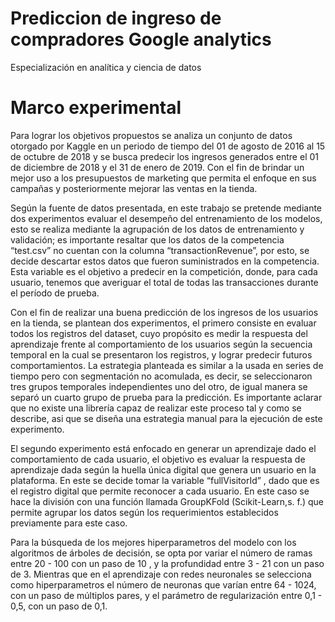 # Prediccion de ingreso de compradores Google analytics
 Especialización en analítica y ciencia de datos
 
 # Marco experimental

Para lograr los objetivos propuestos se analiza un conjunto de datos otorgado por Kaggle en un periodo de tiempo del 01 de
agosto de 2016 al 15 de octubre de 2018 y se busca predecir los ingresos
generados entre el 01 de diciembre de 2018 y el 31 de enero de 2019. Con el fin de brindar un mejor uso
a los presupuestos de marketing que permita el enfoque en sus campañas y posteriormente
mejorar las ventas en la tienda. 

Según la fuente de datos presentada, en este trabajo se pretende mediante dos
experimentos evaluar el desempeño del entrenamiento de los modelos, esto se
realiza mediante la agrupación de los datos de entrenamiento y validación; es
importante resaltar que los datos de la competencia “test.csv” no cuentan con
la columna “transactionRevenue”, por esto, se decide descartar estos datos que
fueron suministrados en la competencia. Esta 
variable es el objetivo a predecir en la competición, donde, para cada
usuario, tenemos que averiguar el total de todas las transacciones durante el
período de prueba.



Con el fin de realizar una buena predicción de los ingresos de los usuarios en la tienda,
se plantean dos experimentos, el primero consiste en evaluar todos los
registros del dataset, cuyo propósito es medir la respuesta del aprendizaje
frente al comportamiento de los usuarios según la secuencia temporal en la cual
se presentaron los registros, y lograr predecir futuros comportamientos. La
estrategia planteada es similar a la usada en series de tiempo pero con
segmentación no acomulada, es decir, se seleccionaron tres grupos temporales
independientes uno del otro, de igual manera se separó un cuarto grupo de
prueba para la predicción.  Es importante
aclarar que no existe una librería capaz de realizar este proceso tal y como se
describe, asi que se diseña una estrategia manual para la ejecución de este
experimento.



El segundo experimento está enfocado en generar un aprendizaje dado el comportamiento de
cada usuario, el objetivo es evaluar la respuesta de aprendizaje dada según la
huella única digital que genera un usuario en la plataforma. En este se decide
tomar la variable “fullVisitorId” , dado que es el registro digital que permite
reconocer a cada usuario. En este caso se hace la división con una función
llamada GroupKFold (Scikit-Learn,s. f.) que permite agrupar los datos según los requerimientos establecidos
previamente para este caso. 


Para la búsqueda de los mejores hiperparametros del modelo con los algoritmos de
árboles de decisión, se opta por variar el número de ramas entre 20 - 100 con
un paso de 10 , y la profundidad entre 3 - 21 con un paso de 3. Mientras que en
el aprendizaje con redes neuronales se selecciona  como hiperparametros el número de neuronas
que varían entre 64 - 1024, con un paso de múltiplos pares, y el parámetro de
regularización entre 0,1 - 0,5, con un paso de 0,1. 
